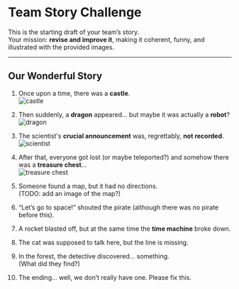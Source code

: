 # Team Story Challenge

This is the starting draft of your team’s story.  
Your mission: **revise and improve it**, making it coherent, funny, and illustrated with the provided images.

---

## Our Wonderful Story

1. Once upon a time, there was a **castle**.  
   ![castle](castle.png)

2. Then suddenly, a **dragon** appeared… but maybe it was actually a **robot**?  
   ![dragon](dragon.png)

3. The scientist's **crucial announcement** was, regrettably, **not recorded**.![scientist](scientist.png)  

4. After that, everyone got lost (or maybe teleported?) and somehow there was a **treasure chest**…  
   ![treasure chest](treasure_large.png)

5. Someone found a map, but it had no directions.  
   (TODO: add an image of the map?)  

6. “Let’s go to space!” shouted the pirate (although there was no pirate before this).  

7. A rocket blasted off, but at the same time the **time machine** broke down.  

8. The cat was supposed to talk here, but the line is missing.  

9. In the forest, the detective discovered… something.  
   (What did they find?)  

10. The ending… well, we don’t really have one. Please fix this.
